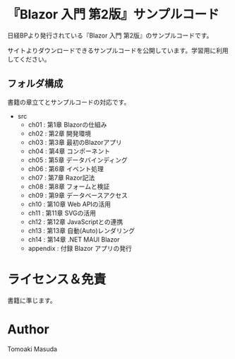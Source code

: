# 『Blazor 入門 第2版』サンプルコード

日経BPより発行されている『Blazor 入門 第2版』のサンプルコードです。

サイトよりダウンロードできるサンプルコードを公開しています。学習用に利用してください。

## フォルダ構成

書籍の章立てとサンプルコードの対応です。

- src
    - ch01 : 第1章 Blazorの仕組み
    - ch02 : 第2章 開発環境
    - ch03 : 第3章 最初のBlazorアプリ
    - ch04 : 第4章 コンポーネント
    - ch05 : 第5章 データバインディング
    - ch06 : 第6章 イベント処理
    - ch07 : 第7章 Razor記法
    - ch08 : 第8章 フォームと検証
    - ch09 : 第9章 データベースアクセス
    - ch10 : 第10章 Web APIの活用
    - ch11 : 第11章 SVGの活用
    - ch12 : 第12章 JavaScriptとの連携
    - ch13 : 第13章 自動(Auto)レンダリング
    - ch14 : 第14章 .NET MAUI Blazor
    - appendix : 付録 Blazor アプリの発行

# ライセンス＆免責

書籍に準じます。

# Author 

Tomoaki Masuda

